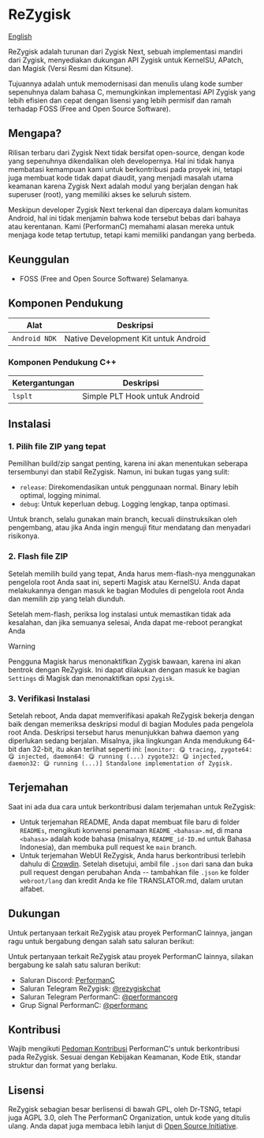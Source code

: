 # ReZygisk

[English](https://github.com/PerformanC/ReZygisk/blob/main/README.md)

ReZygisk adalah turunan dari Zygisk Next, sebuah implementasi mandiri dari Zygisk, menyediakan dukungan API Zygisk untuk KernelSU, APatch, dan Magisk (Versi Resmi dan Kitsune).

Tujuannya adalah untuk memodernisasi dan menulis ulang kode sumber sepenuhnya dalam bahasa C, memungkinkan implementasi API Zygisk yang lebih efisien dan cepat dengan lisensi yang lebih permisif dan ramah terhadap FOSS (Free and Open Source Software).

## Mengapa?

Rilisan terbaru dari Zygisk Next tidak bersifat open-source, dengan kode yang sepenuhnya dikendalikan oleh developernya. Hal ini tidak hanya membatasi kemampuan kami untuk berkontribusi pada proyek ini, tetapi juga membuat kode tidak dapat diaudit, yang menjadi masalah utama keamanan karena Zygisk Next adalah modul yang berjalan dengan hak superuser (root), yang memiliki akses ke seluruh sistem.

Meskipun developer Zygisk Next terkenal dan dipercaya dalam komunitas Android, hal ini tidak menjamin bahwa kode tersebut bebas dari bahaya atau kerentanan. Kami (PerformanC) memahami alasan mereka untuk menjaga kode tetap tertutup, tetapi kami memiliki pandangan yang berbeda.

## Keunggulan

- FOSS (Free and Open Source Software) Selamanya.

## Komponen Pendukung

| Alat             | Deskripsi                                  |
|------------------|--------------------------------------------|
| `Android NDK`    | Native Development Kit untuk Android      |

### Komponen Pendukung C++

| Ketergantungan | Deskripsi                      |
|----------------|---------------------------------|
| `lsplt`        | Simple PLT Hook untuk Android |

## Instalasi

### 1. Pilih file ZIP yang tepat

Pemilihan build/zip sangat penting, karena ini akan menentukan seberapa tersembunyi dan stabil ReZygisk. Namun, ini bukan tugas yang sulit:

- `release`: Direkomendasikan untuk penggunaan normal. Binary lebih optimal, logging minimal.
- `debug`: Untuk keperluan debug. Logging lengkap, tanpa optimasi.

Untuk branch, selalu gunakan main branch, kecuali diinstruksikan oleh pengembang, atau jika Anda ingin menguji fitur mendatang dan menyadari risikonya.

### 2. Flash file ZIP

Setelah memilih build yang tepat, Anda harus mem-flash-nya menggunakan pengelola root Anda saat ini, seperti Magisk atau KernelSU. Anda dapat melakukannya dengan masuk ke bagian Modules di pengelola root Anda dan memilih zip yang telah diunduh.

Setelah mem-flash, periksa log instalasi untuk memastikan tidak ada kesalahan, dan jika semuanya selesai, Anda dapat me-reboot perangkat Anda

> [!WARNING]
> Pengguna Magisk harus menonaktifkan Zygisk bawaan, karena ini akan bentrok dengan ReZygisk. Ini dapat dilakukan dengan masuk ke bagian `Settings` di Magisk dan menonaktifkan opsi `Zygisk`.

### 3. Verifikasi Instalasi

Setelah reboot, Anda dapat memverifikasi apakah ReZygisk bekerja dengan baik dengan memeriksa deskripsi modul di bagian Modules pada pengelola root Anda. Deskripsi tersebut harus menunjukkan bahwa daemon yang diperlukan sedang berjalan. Misalnya, jika lingkungan Anda mendukung 64-bit dan 32-bit, itu akan terlihat seperti ini:
`[monitor: 😋 tracing, zygote64: 😋 injected, daemon64: 😋 running (...) zygote32: 😋 injected, daemon32: 😋 running (...)] Standalone implementation of Zygisk.`

## Terjemahan

Saat ini ada dua cara untuk berkontribusi dalam terjemahan untuk ReZygisk:

- Untuk terjemahan README, Anda dapat membuat file baru di folder `READMEs`, mengikuti konvensi penamaan `README_<bahasa>.md`, di mana `<bahasa>` adalah kode bahasa (misalnya, `README_id-ID.md` untuk Bahasa Indonesia), dan membuka pull request ke `main` branch.
- Untuk terjemahan WebUI ReZygisk, Anda harus berkontribusi terlebih dahulu di [Crowdin](https://crowdin.com/project/rezygisk). Setelah disetujui, ambil file `.json` dari sana dan buka pull request dengan perubahan Anda -- tambahkan file `.json` ke folder `webroot/lang` dan kredit Anda ke file TRANSLATOR.md, dalam urutan alfabet.

## Dukungan

Untuk pertanyaan terkait ReZygisk atau proyek PerformanC lainnya, jangan ragu untuk bergabung dengan salah satu saluran berikut:

Untuk pertanyaan terkait ReZygisk atau proyek PerformanC lainnya, silakan bergabung ke salah satu saluran berikut:

- Saluran Discord: [PerformanC](https://discord.gg/uPveNfTuCJ)
- Saluran Telegram ReZygisk: [@rezygiskchat](https://t.me/rezygiskchat)
- Saluran Telegram PerformanC: [@performancorg](https://t.me/performancorg)
- Grup Signal PerformanC: [@performanc](https://signal.group/#CjQKID3SS8N5y4lXj3VjjGxVJnzNsTIuaYZjj3i8UhipAS0gEhAedxPjT5WjbOs6FUuXptcT)

## Kontribusi

Wajib mengikuti [Pedoman Kontribusi](https://github.com/PerformanC/contributing) PerformanC's untuk berkontribusi pada ReZygisk. Sesuai dengan Kebijakan Keamanan, Kode Etik, standar struktur dan format yang berlaku.

## Lisensi

ReZygisk sebagian besar berlisensi di bawah GPL, oleh Dr-TSNG, tetapi juga AGPL 3.0, oleh The PerformanC Organization, untuk kode yang ditulis ulang. Anda dapat juga membaca lebih lanjut di [Open Source Initiative](https://opensource.org/licenses/AGPL-3.0).
